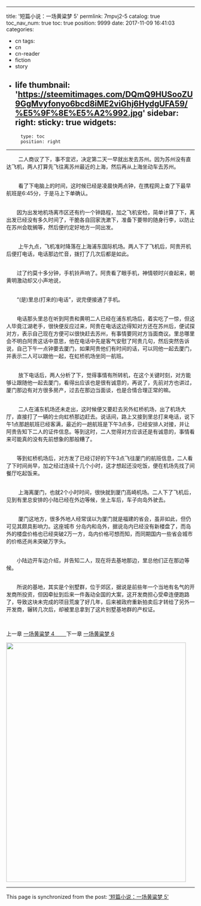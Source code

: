 
---
title: '短篇小说：一场黄粱梦 5'
permlink: 7mpvj2-5
catalog: true
toc_nav_num: true
toc: true
position: 9999
date: 2017-11-09 16:41:03
categories:
- cn
tags:
- cn
- cn-reader
- fiction
- story
- life
thumbnail: 'https://steemitimages.com/DQmQ9HUSooZU9GgMvyfonyo6bcd8iME2viGhj6HydgUFA59/%E5%9F%8E%E5%A2%992.jpg'
sidebar:
    right:
        sticky: true
widgets:
    -
        type: toc
        position: right
---


<html>
<p>&nbsp;　　二人商议了下，事不宜迟，决定第二天一早就出发去苏州。因为苏州没有直达飞机，两人打算先飞往离苏州最近的上海，然后再从上海坐动车去苏州。</p>
<p><br>
&nbsp;　　看了下电脑上的时间，这时候已经是凌晨快两点钟，在携程网上查了下最早航班是6:45分，于是马上下单确认。</p>
<p><br>
　　因为出发地机场离市区还有约一个钟路程，加之飞机安检，简单计算了下，离出发已经没有多久时间了，干脆各自回家洗漱下，准备下要带的随身行李，以防止在苏州会耽搁等，然后便约定好地方一同出发。</p>
<p><br>
&nbsp;　　上午九点，飞机准时降落在上海浦东国际机场。两人下了飞机后，阿贵开机后便打电话，电话那边忙音，拨打了几次后都是如此。</p>
<p><br>
　　过了约莫十多分钟，手机铃声响了。阿贵看了眼手机，神情顿时兴奋起来，朝黄明激动却又小声地说，</p>
<p><br>
　　“(是)里总(打来的)电话”，说完便接通了手机。</p>
<p><br>
　　电话那头里总在听到阿贵和黄明二人已经在浦东机场后，着实吃了一惊，但这人毕竟江湖老手，很快便反应过来，阿贵在电话这边得知对方还在苏州后，便试探对方，表示自己现在方便可以很快赶去苏州，有事情要同对方当面商议。里总哪里会不明白阿贵这话中意思，他在电话中先是客气安慰了阿贵几句，然后突然告诉说，自己下午一点钟要去厦门，如果阿贵他们有时间的话，可以同他一起去厦门，并表示二人可以跟他一起，在虹桥机场坐同一航班。</p>
<p><br>
&nbsp;　　放下电话后，两人分析了下，觉得事情有所转机，在这个关键时刻，对方能够让跟随他一起去厦门，看得出应该也是很有诚意的，再说了，先前对方也讲过，厦门那边有对方很多房产，过去在那边当面谈，也是合情合理正常的嘛。</p>
<p><br>
&nbsp;　　二人在浦东机场还未走出，这时候便又要赶去另外虹桥机场，出了机场大厅，直接打了一辆的士向虹桥那边赶去。说话间，路上又接到里总打来电话，说下午1点那趟航班已经客满，最近的一趟航班是下午3点多，已经安排人对接，并让阿贵告知下二人的证件信息。等到这时，二人觉得对方应该还是有诚意的，事情看来可能真的没有先前想象的那般糟了。</p>
<p><br>
　　等到虹桥机场后，对方发了已经订好的下午3点飞往厦门的航班信息，二人看了下时间尚早，加之经过连续十几个小时，这才想起还没吃饭，便在机场先找了间餐厅吃起饭来。</p>
<p><br>
&nbsp;　　上海离厦门，也就2个小时时间，很快就到厦门高崎机场。二人下了飞机后，见到有里总安排的小陆已经在外边等候，坐上车后，车子向岛外驶去。</p>
<p><br>
&nbsp;　　厦门这地方，很多外地人经常误以为厦门就是福建的省会，虽非如此，但仍可见其颇具影响力。这座城市 分岛内和岛外，据说岛内已经没有新楼盘了，而岛外的楼盘价格也已经突破2万一方，岛内价格可想而知，而同期国内一些省会城市的价格还尚未突破万字头。</p>
<p><br>
　　小陆边开车边介绍，并告知二人，现在将去基地那边，里总他们正在那边等候。</p>
<p><br>
　　所说的基地，其实是个别墅群，位于郊区，据说是前些年一个当地有名气的开发商所投资，但因牵扯到后来一件轰动全国的大案，这开发商担心受牵连便跑路了，导致这块未完成的项目荒废了好几年，后来被政府重新拍卖后才转给了另外一开发商，辗转几次后，却被里总拿到了这片别墅基地群的产权证。&nbsp;</p>
<p><br></p>
<p>上一章 <a href="https://steemit.com/cn/@rivalhw/5jcyzt-4">一场黄粱梦 4 &nbsp;&nbsp;&nbsp;&nbsp;&nbsp;&nbsp;&nbsp;</a>下一章 <a href="https://steemit.com/cn/@rivalhw/4bn6pr-6">一场黄粱梦 6</a><br>
</p>
<p><img src="https://steemitimages.com/DQmQ9HUSooZU9GgMvyfonyo6bcd8iME2viGhj6HydgUFA59/%E5%9F%8E%E5%A2%992.jpg" width="480" height="640"/></p>
</html>

- - -

This page is synchronized from the post: ['短篇小说：一场黄粱梦 5'](https://steemit.com/@rivalhw/7mpvj2-5)
